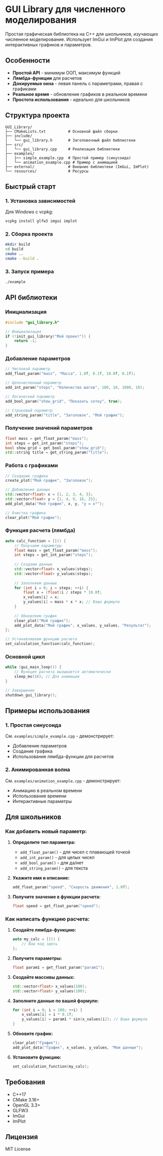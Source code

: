 # GUI Library для численного моделирования

Простая графическая библиотека на C++ для школьников, изучающих численное моделирование. Использует ImGui и ImPlot для создания интерактивных графиков и параметров.

## Особенности

- **Простой API** - минимум ООП, максимум функций
- **Лямбда-функции** для расчетов
- **Докируемые окна** - левая панель с параметрами, правая с графиками
- **Реальное время** - обновление графиков в реальном времени
- **Простота использования** - идеально для школьников

## Структура проекта

```
GUI_Library/
├── CMakeLists.txt          # Основной файл сборки
├── include/
│   └── gui_library.h       # Заголовочный файл библиотеки
├── src/
│   └── gui_library.cpp     # Реализация библиотеки
├── examples/
│   ├── simple_example.cpp  # Простой пример (синусоида)
│   └── animation_example.cpp # Пример с анимацией
├── external/               # Внешние библиотеки (ImGui, ImPlot)
└── resources/              # Ресурсы
```

## Быстрый старт

### 1. Установка зависимостей

Для Windows с vcpkg:
```bash
vcpkg install glfw3 imgui implot
```

### 2. Сборка проекта

```bash
mkdir build
cd build
cmake ..
cmake --build .
```

### 3. Запуск примера

```bash
./example
```

## API библиотеки

### Инициализация

```cpp
#include "gui_library.h"

// Инициализация
if (!init_gui_library("Мой проект")) {
    return -1;
}
```

### Добавление параметров

```cpp
// Числовой параметр
add_float_param("mass", "Масса", 1.0f, 0.1f, 10.0f, 0.1f);

// Целочисленный параметр
add_int_param("steps", "Количество шагов", 100, 10, 1000, 10);

// Логический параметр
add_bool_param("show_grid", "Показать сетку", true);

// Строковый параметр
add_string_param("title", "Заголовок", "Мой график");
```

### Получение значений параметров

```cpp
float mass = get_float_param("mass");
int steps = get_int_param("steps");
bool show_grid = get_bool_param("show_grid");
std::string title = get_string_param("title");
```

### Работа с графиками

```cpp
// Создание графика
create_plot("Мой график", "Заголовок");

// Добавление данных
std::vector<float> x = {1, 2, 3, 4, 5};
std::vector<float> y = {1, 4, 9, 16, 25};
add_plot_data("Мой график", x, y, "y = x²");

// Очистка графика
clear_plot("Мой график");
```

### Функция расчета (лямбда)

```cpp
auto calc_function = []() {
    // Получаем параметры
    float mass = get_float_param("mass");
    int steps = get_int_param("steps");
    
    // Создаем данные
    std::vector<float> x_values(steps);
    std::vector<float> y_values(steps);
    
    // Заполняем данные
    for (int i = 0; i < steps; ++i) {
        float x = (float)i / steps * 10.0f;
        x_values[i] = x;
        y_values[i] = mass * x * x; // Ваша формула
    }
    
    // Обновляем график
    clear_plot("Мой график");
    add_plot_data("Мой график", x_values, y_values, "Результат");
};

// Устанавливаем функцию расчета
set_calculation_function(calc_function);
```

### Основной цикл

```cpp
while (gui_main_loop()) {
    // Функция расчета вызывается автоматически
    sleep_ms(16); // Для анимации
}

// Завершение
shutdown_gui_library();
```

## Примеры использования

### 1. Простая синусоида

См. `examples/simple_example.cpp` - демонстрирует:
- Добавление параметров
- Создание графика
- Использование лямбда-функции для расчетов

### 2. Анимированная волна

См. `examples/animation_example.cpp` - демонстрирует:
- Анимацию в реальном времени
- Использование времени
- Интерактивные параметры

## Для школьников

### Как добавить новый параметр:

1. **Определите тип параметра:**
   - `add_float_param()` - для чисел с плавающей точкой
   - `add_int_param()` - для целых чисел
   - `add_bool_param()` - для да/нет
   - `add_string_param()` - для текста

2. **Укажите имя и описание:**
   ```cpp
   add_float_param("speed", "Скорость движения", 1.0f);
   ```

3. **Получите значение в функции расчета:**
   ```cpp
   float speed = get_float_param("speed");
   ```

### Как написать функцию расчета:

1. **Создайте лямбда-функцию:**
   ```cpp
   auto my_calc = []() {
       // Ваш код здесь
   };
   ```

2. **Получите параметры:**
   ```cpp
   float param1 = get_float_param("param1");
   ```

3. **Создайте массивы данных:**
   ```cpp
   std::vector<float> x_values(100);
   std::vector<float> y_values(100);
   ```

4. **Заполните данные по вашей формуле:**
   ```cpp
   for (int i = 0; i < 100; ++i) {
       x_values[i] = i * 0.1f;
       y_values[i] = param1 * sin(x_values[i]); // Ваша формула
   }
   ```

5. **Обновите график:**
   ```cpp
   clear_plot("График");
   add_plot_data("График", x_values, y_values, "Мои данные");
   ```

6. **Установите функцию:**
   ```cpp
   set_calculation_function(my_calc);
   ```

## Требования

- C++17
- CMake 3.16+
- OpenGL 3.3+
- GLFW3
- ImGui
- ImPlot

## Лицензия

MIT License
